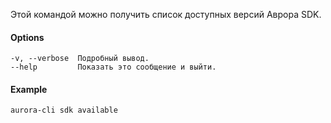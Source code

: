 Этой командой можно получить список доступных версий Аврора SDK.

#### Options

```shell
-v, --verbose  Подробный вывод.
--help         Показать это сообщение и выйти.
```

#### Example

```shell
aurora-cli sdk available
```
